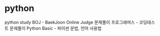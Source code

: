 # python
python study
BOJ - BaekJoon Online Judge 문제풀이
프로그래머스 - 코딩테스트 문제풀이
Python Basic - 파이썬 문법, 언어 사용법
